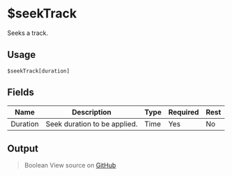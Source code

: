 # $seekTrack
Seeks a track.
## Usage
```
$seekTrack[duration]
```
## Fields
|   Name   |         Description          | Type | Required | Rest |
|----------|------------------------------|------|----------|------|
| Duration | Seek duration to be applied. | Time | Yes      | No   |

## Output
> Boolean
View source on [GitHub](https://github.com/Cyberghxst/forgemusic/blob/dev/src/natives/seekTrack.ts)
